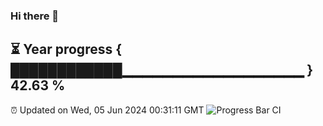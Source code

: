 ### Hi there 👋
⏳ Year progress { ████████████▁▁▁▁▁▁▁▁▁▁▁▁▁▁▁▁▁▁ } 42.63 %
---
⏰ Updated on Wed, 05 Jun 2024 00:31:11 GMT
![Progress Bar CI](https://github.com/Moyi321/Moyi321/workflows/Progress%20Bar%20CI/badge.svg)
